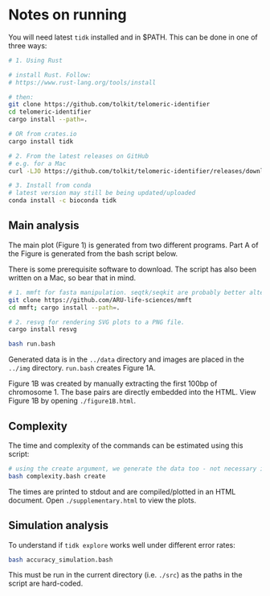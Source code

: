 # Notes on running

You will need latest `tidk` installed and in $PATH. This can be done in one of three ways:

```bash
# 1. Using Rust

# install Rust. Follow:
# https://www.rust-lang.org/tools/install

# then:
git clone https://github.com/tolkit/telomeric-identifier
cd telomeric-identifier
cargo install --path=.

# OR from crates.io
cargo install tidk

# 2. From the latest releases on GitHub
# e.g. for a Mac
curl -LJO https://github.com/tolkit/telomeric-identifier/releases/download/v0.2.62/tidk-x86_64-apple-darwin.tar.xz && tar -xvf tidk-x86_64-apple-darwin.tar.xz; cd tidk-x86_64-apple-darwin/ && chmod +x tidk

# 3. Install from conda
# latest version may still be being updated/uploaded
conda install -c bioconda tidk
```

## Main analysis

The main plot (Figure 1) is generated from two different programs. Part A of the Figure is generated from the bash script below.

There is some prerequisite software to download. The script has also been written on a Mac, so bear that in mind.

```bash
# 1. mmft for fasta manipulation. seqtk/seqkit are probably better alternatives, but you'd need to modify the script slightly
git clone https://github.com/ARU-life-sciences/mmft
cd mmft; cargo install --path=.

# 2. resvg for rendering SVG plots to a PNG file.
cargo install resvg

bash run.bash
```

Generated data is in the `../data` directory and images are placed in the `../img` directory. `run.bash` creates Figure 1A.

Figure 1B was created by manually extracting the first 100bp of chromosome 1. The base pairs are directly embedded into the HTML. View Figure 1B by opening `./figure1B.html`.

## Complexity

The time and complexity of the commands can be estimated using this script:

```bash
# using the create argument, we generate the data too - not necessary if you've already made the data once.
bash complexity.bash create
```

The times are printed to stdout and are compiled/plotted in an HTML document. Open `./supplementary.html` to view the plots.

## Simulation analysis

To understand if `tidk explore` works well under different error rates:

```bash
bash accuracy_simulation.bash
```

This must be run in the current directory (i.e. `./src`) as the paths in the script are hard-coded.
